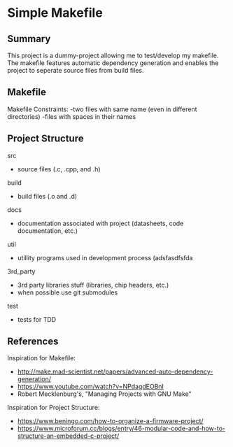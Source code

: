 # Simple Makefile
Summary
--------------- 
This project is a dummy-project allowing me to test/develop my makefile.  The makefile
features automatic dependency generation and enables the project to seperate source
files from build files.


Makefile
--------------- 
Makefile Constraints:
    -two files with same name (even in different directories)
    -files with spaces in their names

Project Structure
--------------- 
src
 - source files (.c, .cpp, and .h)

build
 - build files (.o and .d)

docs
 - documentation associated with project (datasheets, code documentation, etc.)

util
 - utillity programs used in development process (adsfasdfsfda

3rd_party
 - 3rd party libraries stuff (libraries, chip headers, etc.)
 - when possible use git submodules

test
 - tests for TDD

References
--------------- 
Inspiration for Makefile:
 - http://make.mad-scientist.net/papers/advanced-auto-dependency-generation/
 - https://www.youtube.com/watch?v=NPdagdEOBnI
 - Robert Mecklenburg's, "Managing Projects with GNU Make"

Inspiration for Project Structure:
 - https://www.beningo.com/how-to-organize-a-firmware-project/
 - https://www.microforum.cc/blogs/entry/46-modular-code-and-how-to-structure-an-embedded-c-project/

